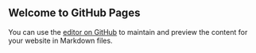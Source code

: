 ## Welcome to GitHub Pages

You can use the [editor on GitHub](https://github.com/hiraiwa0518/report-1--2/edit/gh-pages/index.md) to maintain and preview the content for your website in Markdown files.
